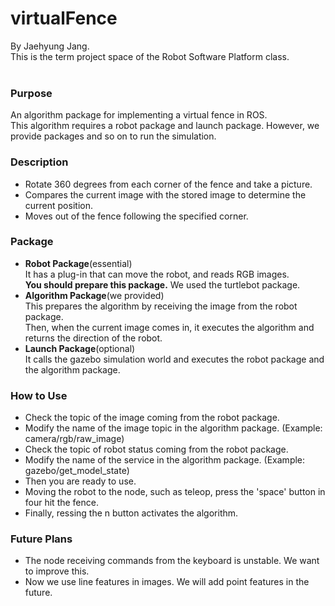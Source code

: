 # virtualFence

By Jaehyung Jang.<br>
This is the term project space of the Robot Software Platform class.<br><br>


### Purpose<br>

An algorithm package for implementing a virtual fence in ROS.<br>
This algorithm requires a robot package and launch package. However, we provide packages and so on to run the simulation.

### Description<br>

- Rotate 360 degrees from each corner of the fence and take a picture.
- Compares the current image with the stored image to determine the current position.
- Moves out of the fence following the specified corner.

### Package<br>

- **Robot Package**(essential)<br>
It has a plug-in that can move the robot, and reads RGB images.<br>
**You should prepare this package.** We used the turtlebot package.
- **Algorithm Package**(we provided)<br>
This prepares the algorithm by receiving the image from the robot package.<br>
Then, when the current image comes in, it executes the algorithm and returns the direction of the robot.
- **Launch Package**(optional)<br>
It calls the gazebo simulation world and executes the robot package and the algorithm package.

### How to Use<br>
- Check the topic of the image coming from the robot package.
- Modify the name of the image topic in the algorithm package. (Example: camera/rgb/raw_image)
- Check the topic of robot status coming from the robot package.
- Modify the name of the service in the algorithm package. (Example: gazebo/get_model_state)
- Then you are ready to use.
- Moving the robot to the node, such as teleop, press the 'space' button in four hit the fence.
- Finally, ressing the n button activates the algorithm.

### Future Plans
- The node receiving commands from the keyboard is unstable. We want to improve this.
- Now we use line features in images. We will add point features in the future.
